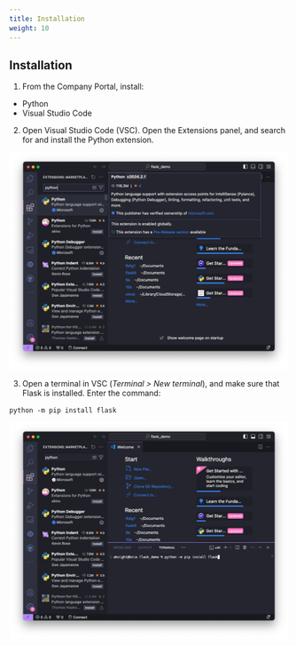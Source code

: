 ```yaml
---
title: Installation
weight: 10
---
```

## Installation
1. From the Company Portal, install:
- Python
- Visual Studio Code

2. Open Visual Studio Code (VSC). Open the Extensions panel, and search for and install the Python extension.

![Installing Python extension in Visual Studio Code.](installingPythonExtension.png)

3. Open a terminal in VSC (*Terminal > New terminal*), and make sure that Flask is installed. Enter the command:
```
python -m pip install flask
```

![Installing flask from VSC terminal](installingFlask.png)
